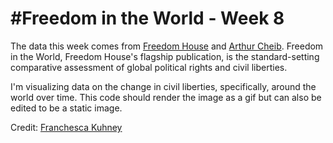 # #Freedom in the World - Week 8

The data this week comes from [Freedom House](https://freedomhouse.org/reports/publication-archives) and [Arthur Cheib](https://github.com/ArthurCheib/analytical-politics-project/blob/main/data/tidy-data-fh-un.csv). 
Freedom in the World, Freedom House's flagship publication, is the standard-setting comparative assessment of global political rights and civil liberties.

I'm visualizing data on the change in civil liberties, specifically, around the world over time.
This code should render the image as a gif but can also be edited to be a static image.

Credit: [Franchesca Kuhney](https://twitter.com/fkuhney)
